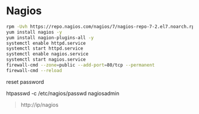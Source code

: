 # Nagios
```bash
rpm -Uvh https://repo.nagios.com/nagios/7/nagios-repo-7-2.el7.noarch.rpm
yum install nagios -y
yum install nagion-plugins-all -y
systemctl enable httpd.service
systemctl start httpd.service
systemctl enable nagios.service
systemctl start nagios.service
firewall-cmd --zone=public --add-port=80/tcp --permanent
firewall-cmd --reload
```
reset password

htpasswd -c /etc/nagios/passwd nagiosadmin

>http://ip/nagios<br/>
